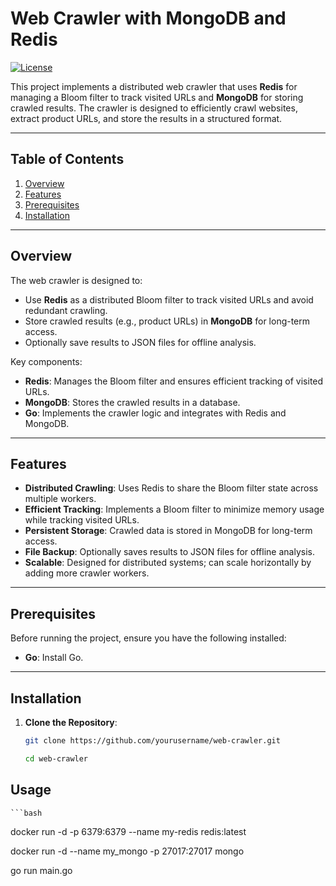 # Web Crawler with MongoDB and Redis

[![License](https://img.shields.io/badge/license-MIT-blue.svg)](LICENSE)

This project implements a distributed web crawler that uses **Redis** for managing a Bloom filter to track visited URLs and **MongoDB** for storing crawled results. The crawler is designed to efficiently crawl websites, extract product URLs, and store the results in a structured format.

---

## Table of Contents

1. [Overview](#overview)
2. [Features](#features)
3. [Prerequisites](#prerequisites)
4. [Installation](#installation)

---

## Overview

The web crawler is designed to:
- Use **Redis** as a distributed Bloom filter to track visited URLs and avoid redundant crawling.
- Store crawled results (e.g., product URLs) in **MongoDB** for long-term access.
- Optionally save results to JSON files for offline analysis.

Key components:
- **Redis**: Manages the Bloom filter and ensures efficient tracking of visited URLs.
- **MongoDB**: Stores the crawled results in a database.
- **Go**: Implements the crawler logic and integrates with Redis and MongoDB.

---

## Features

- **Distributed Crawling**: Uses Redis to share the Bloom filter state across multiple workers.
- **Efficient Tracking**: Implements a Bloom filter to minimize memory usage while tracking visited URLs.
- **Persistent Storage**: Crawled data is stored in MongoDB for long-term access.
- **File Backup**: Optionally saves results to JSON files for offline analysis.
- **Scalable**: Designed for distributed systems; can scale horizontally by adding more crawler workers.

---

## Prerequisites

Before running the project, ensure you have the following installed:

- **Go**: Install Go.

---

## Installation

1. **Clone the Repository**:
   ```bash
   git clone https://github.com/yourusername/web-crawler.git
   
   cd web-crawler

## Usage
    ```bash
   docker run -d -p 6379:6379 --name my-redis redis:latest

   docker run -d --name my_mongo -p 27017:27017 mongo

   go run main.go
